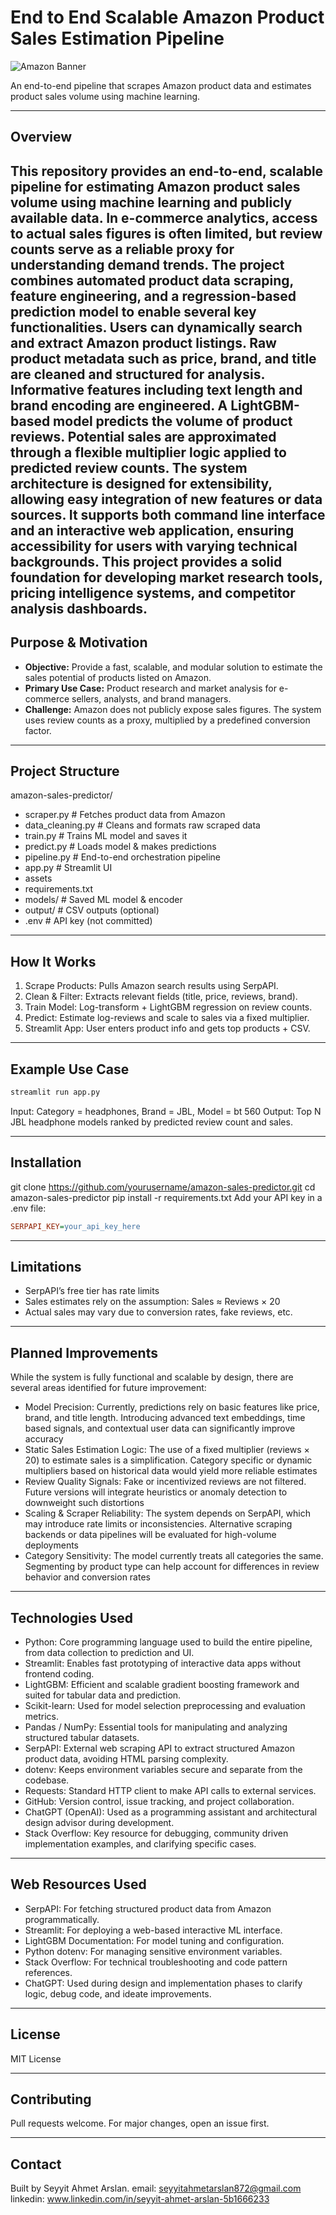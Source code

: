 # End to End Scalable Amazon Product Sales Estimation Pipeline

![Amazon Banner](assets/amazon_banner.png)

An end-to-end pipeline that scrapes Amazon product data and estimates product sales volume using machine learning.

---
## Overview
This repository provides an end-to-end, scalable pipeline for estimating Amazon product sales volume using machine learning and publicly available data. In e-commerce analytics, access to actual sales figures is often limited, but review counts serve as a reliable proxy for understanding demand trends. The project combines automated product data scraping, feature engineering, and a regression-based prediction model to enable several key functionalities.
Users can dynamically search and extract Amazon product listings. Raw product metadata such as price, brand, and title are cleaned and structured for analysis. Informative features including text length and brand encoding are engineered. A LightGBM-based model predicts the volume of product reviews. Potential sales are approximated through a flexible multiplier logic applied to predicted review counts.
The system architecture is designed for extensibility, allowing easy integration of new features or data sources. It supports both command line interface and an interactive web application, ensuring accessibility for users with varying technical backgrounds.
This project provides a solid foundation for developing market research tools, pricing intelligence systems, and competitor analysis dashboards.
---
## Purpose & Motivation
- **Objective:** Provide a fast, scalable, and modular solution to estimate the sales potential of products listed on Amazon.
- **Primary Use Case:** Product research and market analysis for e-commerce sellers, analysts, and brand managers.
- **Challenge:** Amazon does not publicly expose sales figures. The system uses review counts as a proxy, multiplied by a predefined conversion factor.

---
## Project Structure
amazon-sales-predictor/
- scraper.py              # Fetches product data from Amazon
- data_cleaning.py        # Cleans and formats raw scraped data
- train.py                # Trains ML model and saves it
- predict.py              # Loads model & makes predictions
- pipeline.py             # End-to-end orchestration pipeline
- app.py                  # Streamlit UI
- assets
- requirements.txt
- models/                 # Saved ML model & encoder
- output/                 # CSV outputs (optional)
- .env                    # API key (not committed)

---
## How It Works
1.	Scrape Products: Pulls Amazon search results using SerpAPI.
2.	Clean & Filter: Extracts relevant fields (title, price, reviews, brand).
3.	Train Model: Log-transform + LightGBM regression on review counts.
4.	Predict: Estimate log-reviews and scale to sales via a fixed multiplier.
5.	Streamlit App: User enters product info and gets top products + CSV.
---
## Example Use Case

```bash
streamlit run app.py
```

Input: Category = headphones, Brand = JBL, Model = bt 560
Output: Top N JBL headphone models ranked by predicted review count and sales.

---
## Installation
git clone https://github.com/yourusername/amazon-sales-predictor.git
cd amazon-sales-predictor
pip install -r requirements.txt
Add your API key in a .env file: 

```ini
SERPAPI_KEY=your_api_key_here
```

---
## Limitations
-	SerpAPI’s free tier has rate limits
-	Sales estimates rely on the assumption: Sales ≈ Reviews × 20
-	Actual sales may vary due to conversion rates, fake reviews, etc.

---
## Planned Improvements
While the system is fully functional and scalable by design, there are several areas identified for future improvement:
-	Model Precision: Currently, predictions rely on basic features like price, brand, and title length. Introducing advanced text embeddings, time based signals, and contextual user data can significantly improve accuracy
-	Static Sales Estimation Logic: The use of a fixed multiplier (reviews × 20) to estimate sales is a simplification. Category specific or dynamic multipliers based on historical data would yield more reliable estimates
-	Review Quality Signals: Fake or incentivized reviews are not filtered. Future versions will integrate heuristics or anomaly detection to downweight such distortions
-	Scaling & Scraper Reliability: The system depends on SerpAPI, which may introduce rate limits or inconsistencies. Alternative scraping backends or data pipelines will be evaluated for high-volume deployments
-	Category Sensitivity: The model currently treats all categories the same. Segmenting by product type can help account for differences in review behavior and conversion rates

---
## Technologies Used
-	Python: Core programming language used to build the entire pipeline, from data collection to prediction and UI.
-	Streamlit: Enables fast prototyping of interactive data apps without frontend coding.
-	LightGBM: Efficient and scalable gradient boosting framework and suited for tabular data and prediction.
-	Scikit-learn: Used for model selection preprocessing and evaluation metrics.
-	Pandas / NumPy: Essential tools for manipulating and analyzing structured tabular datasets.
-	SerpAPI: External web scraping API to extract structured Amazon product data, avoiding HTML parsing complexity.
-	dotenv: Keeps environment variables secure and separate from the codebase.
-	Requests: Standard HTTP client to make API calls to external services.
-	GitHub: Version control, issue tracking, and project collaboration.
-	ChatGPT (OpenAI): Used as a programming assistant and architectural design advisor during development.
-	Stack Overflow: Key resource for debugging, community driven implementation examples, and clarifying specific cases.

---
## Web Resources Used
-	SerpAPI: For fetching structured product data from Amazon programmatically.
-   Streamlit: For deploying a web-based interactive ML interface.
-	LightGBM Documentation: For model tuning and configuration.
-   Python dotenv: For managing sensitive environment variables.
-   Stack Overflow: For technical troubleshooting and code pattern references.
-   ChatGPT: Used during design and implementation phases to clarify logic, debug code, and ideate improvements.

---
## License
MIT License

---
## Contributing
Pull requests welcome. For major changes, open an issue first.

---
## Contact
Built by Seyyit Ahmet Arslan.
email: seyyitahmetarslan872@gmail.com
linkedin: www.linkedin.com/in/seyyit-ahmet-arslan-5b1666233
